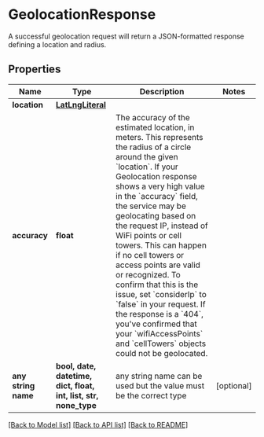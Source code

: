 # GeolocationResponse

A successful geolocation request will return a JSON-formatted response defining a location and radius.

## Properties
Name | Type | Description | Notes
------------ | ------------- | ------------- | -------------
**location** | [**LatLngLiteral**](LatLngLiteral.md) |  | 
**accuracy** | **float** | The accuracy of the estimated location, in meters. This represents the radius of a circle around the given &#x60;location&#x60;. If your Geolocation response shows a very high value in the &#x60;accuracy&#x60; field, the service may be geolocating based on the  request IP, instead of WiFi points or cell towers. This can happen if no cell towers or access points are valid or recognized. To confirm that this is the issue, set &#x60;considerIp&#x60; to &#x60;false&#x60; in your request. If the response is a &#x60;404&#x60;, you&#39;ve confirmed that your &#x60;wifiAccessPoints&#x60; and &#x60;cellTowers&#x60; objects could not be geolocated. | 
**any string name** | **bool, date, datetime, dict, float, int, list, str, none_type** | any string name can be used but the value must be the correct type | [optional]

[[Back to Model list]](../README.md#documentation-for-models) [[Back to API list]](../README.md#documentation-for-api-endpoints) [[Back to README]](../README.md)


